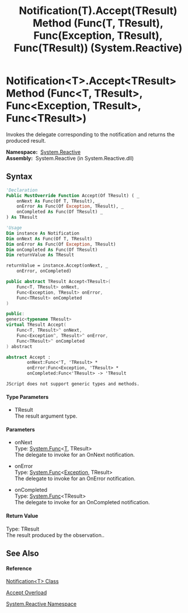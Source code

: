 ﻿---
title: Notification(T).Accept(TResult) Method (Func(T, TResult), Func(Exception, TResult), Func(TResult)) (System.Reactive)
TOCTitle: Accept(TResult) Method (Func(T, TResult), Func(Exception, TResult), Func(TResult))
ms:assetid: M:System.Reactive.Notification`1.Accept``1(System.Func{`0,``0},System.Func{System.Exception,``0},System.Func{``0})
ms:mtpsurl: https://msdn.microsoft.com/en-us/library/Hh211912(v=VS.103)
ms:contentKeyID: 36069613
ms.date: 06/28/2011
mtps_version: v=VS.103
dev_langs:
- vb
- csharp
- c++
- fsharp
- jscript
---

# Notification\<T\>.Accept\<TResult\> Method (Func\<T, TResult\>, Func\<Exception, TResult\>, Func\<TResult\>)

Invokes the delegate corresponding to the notification and returns the produced result.

**Namespace:**  [System.Reactive](hh229356\(v=vs.103\).md)  
**Assembly:**  System.Reactive (in System.Reactive.dll)

## Syntax

``` vb
'Declaration
Public MustOverride Function Accept(Of TResult) ( _
    onNext As Func(Of T, TResult), _
    onError As Func(Of Exception, TResult), _
    onCompleted As Func(Of TResult) _
) As TResult
```

``` vb
'Usage
Dim instance As Notification
Dim onNext As Func(Of T, TResult)
Dim onError As Func(Of Exception, TResult)
Dim onCompleted As Func(Of TResult)
Dim returnValue As TResult

returnValue = instance.Accept(onNext, _
    onError, onCompleted)
```

``` csharp
public abstract TResult Accept<TResult>(
    Func<T, TResult> onNext,
    Func<Exception, TResult> onError,
    Func<TResult> onCompleted
)
```

``` c++
public:
generic<typename TResult>
virtual TResult Accept(
    Func<T, TResult>^ onNext, 
    Func<Exception^, TResult>^ onError, 
    Func<TResult>^ onCompleted
) abstract
```

``` fsharp
abstract Accept : 
        onNext:Func<'T, 'TResult> * 
        onError:Func<Exception, 'TResult> * 
        onCompleted:Func<'TResult> -> 'TResult 
```

``` jscript
JScript does not support generic types and methods.
```

#### Type Parameters

  - TResult  
    The result argument type.

#### Parameters

  - onNext  
    Type: [System.Func](https://msdn.microsoft.com/en-us/library/Bb549151)\<[T](hh229462\(v=vs.103\).md), TResult\>  
    The delegate to invoke for an OnNext notification.  

<!-- end list -->

  - onError  
    Type: [System.Func](https://msdn.microsoft.com/en-us/library/Bb549151)\<[Exception](https://msdn.microsoft.com/en-us/library/c18k6c59), TResult\>  
    The delegate to invoke for an OnError notification.  

<!-- end list -->

  - onCompleted  
    Type: [System.Func](https://msdn.microsoft.com/en-us/library/Bb534960)\<TResult\>  
    The delegate to invoke for an OnCompleted notification.  

#### Return Value

Type: TResult  
The result produced by the observation..  

## See Also

#### Reference

[Notification\<T\> Class](hh229462\(v=vs.103\).md)

[Accept Overload](hh229712\(v=vs.103\).md)

[System.Reactive Namespace](hh229356\(v=vs.103\).md)

